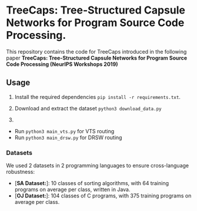 # TreeCaps: Tree-Structured Capsule Networks for Program Source Code Processing.

<p aligh="center"> This repository contains the code for TreeCaps introduced in the following paper <b>TreeCaps: Tree-Structured Capsule Networks for Program Source Code Processing (NeurIPS Workshops 2019) </b> </p>

## Usage

1. Install the required dependencies ```pip install -r requirements.txt```.

2. Download and extract the dataset ```python3 download_data.py```

3. 
- Run ```python3 main_vts.py``` for VTS routing
- Run ```python3 main_drsw.py``` for DRSW routing



### Datasets

We used 2 datasets in 2 programming languages to ensure cross-language robustness:

* [**SA Dataset:**]: 10 classes of sorting algorithms, with 64 training programs on average per class, written in Java. 
* [**OJ Dataset:**]: 104 classes of C programs, with 375 training programs on average per class. 

